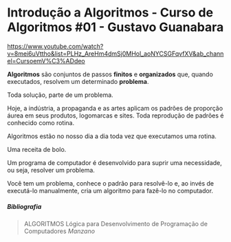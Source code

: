 # Introdução a Algoritmos - Curso de Algoritmos #01 - Gustavo Guanabara

https://www.youtube.com/watch?v=8mei6uVttho&list=PLHz_AreHm4dmSj0MHol_aoNYCSGFqvfXV&ab_channel=CursoemV%C3%ADdeo

**Algoritmos** são conjuntos de passos **finitos** e **organizados** que, quando executados, resolvem um determinado **problema**.

Toda solução, parte de um problema.

Hoje, a indústria, a propaganda e as artes aplicam os padrões de proporção áurea em seus produtos, logomarcas e sites. Toda reprodução de padrões é conhecido como rotina. 

Algoritmos estão no nosso dia a dia toda vez que executamos uma rotina.

Uma receita de bolo.

Um programa de computador é desenvolvido para suprir uma necessidade, ou seja, resolver um problema.

Você tem um problema, conhece o padrão para resolvê-lo e, ao invés de executá-lo manualmente, cria um algoritmo para fazê-lo no computador.

##### Bibliografia

> ALGORITMOS
> Lógica para Desenvolvimento de Programação de Computadores
> *Manzano*
>
> 